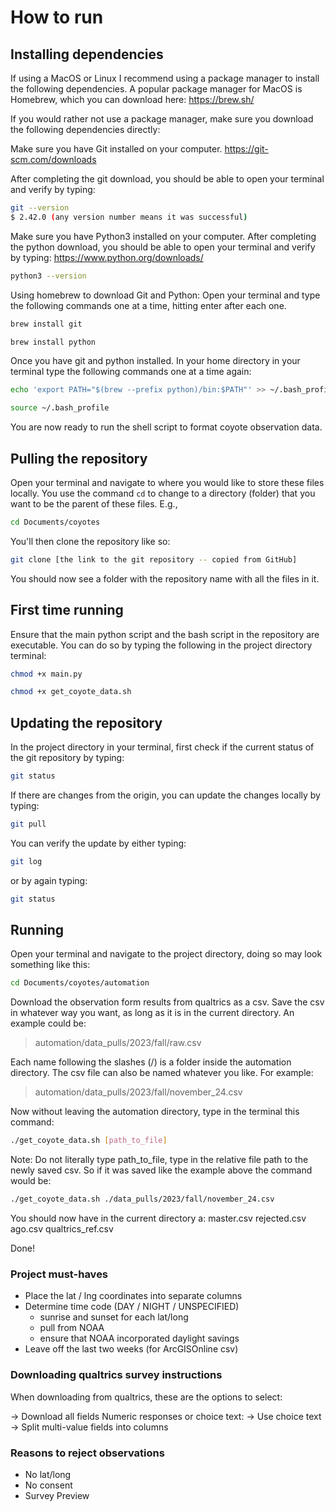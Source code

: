 # How to run

## Installing dependencies 
If using a MacOS or Linux I recommend using a package manager to install the following dependencies.
A popular package manager for MacOS is Homebrew, which you can download here:
https://brew.sh/

If you would rather not use a package manager, make sure you download the following dependencies directly:

Make sure you have Git installed on your computer.
https://git-scm.com/downloads

After completing the git download, you should be able to open your terminal and verify by typing:
```bash
git --version
$ 2.42.0 (any version number means it was successful)
```

Make sure you have Python3 installed on your computer.
After completing the python download, you should be able to open your terminal and verify by typing:
https://www.python.org/downloads/
```bash
python3 --version
```

Using homebrew to download Git and Python:
Open your terminal and type the following commands one at a time, hitting enter after each one.

```bash
brew install git
```
```bash
brew install python
```

Once you have git and python installed. In your home directory in your terminal type the following commands one at a 
time again:

```bash
echo 'export PATH="$(brew --prefix python)/bin:$PATH"' >> ~/.bash_profile
```
```bash
source ~/.bash_profile
```

You are now ready to run the shell script to format coyote observation data.

## Pulling the repository

Open your terminal and navigate to where you would like to store these files locally.
You use the command `cd` to change to a directory (folder) that you want to be the parent of these files.
E.g.,
```bash
cd Documents/coyotes
```

You'll then clone the repository like so:
```bash
git clone [the link to the git repository -- copied from GitHub]
```

You should now see a folder with the repository name with all the files in it.

## First time running

Ensure that the main python script and the bash script in the repository are executable.
You can do so by typing the following in the project directory terminal:

```bash
chmod +x main.py 
```
```bash
chmod +x get_coyote_data.sh
```

## Updating the repository

In the project directory in your terminal, first check if the current status of the git repository by typing:
```bash
git status
```

If there are changes from the origin, you can update the changes locally by typing:
```bash
git pull
```

You can verify the update by either typing:
```bash
git log
```
or by again typing:
```bash
git status
```

## Running

Open your terminal and navigate to the project directory, doing so may look something like this:

```bash
cd Documents/coyotes/automation
```

Download the observation form results from qualtrics as a csv. 
Save the csv in whatever way you want, as long as it is in the current directory.
An example could be:
> automation/data_pulls/2023/fall/raw.csv

Each name following the slashes (/) is a folder inside the automation directory.
The csv file can also be named whatever you like. 
For example:
> automation/data_pulls/2023/fall/november_24.csv

Now without leaving the automation directory, type in the terminal this command:
```bash
./get_coyote_data.sh [path_to_file]
```

Note:
Do not literally type path_to_file, type in the relative file path to the newly saved csv. 
So if it was saved like the example above the command would be:
```bash
./get_coyote_data.sh ./data_pulls/2023/fall/november_24.csv
```

You should now have in the current directory a:
master.csv
rejected.csv
ago.csv
qualtrics_ref.csv

Done!

### Project must-haves

* Place the lat / lng coordinates into separate columns
* Determine time code (DAY / NIGHT / UNSPECIFIED)
    * sunrise and sunset for each lat/long 
    * pull from NOAA 
    * ensure that NOAA incorporated daylight savings 
* Leave off the last two weeks (for ArcGISOnline csv)

### Downloading qualtrics survey instructions

When downloading from qualtrics, these are the options to select:

-> Download all fields
Numeric responses or choice text:
-> Use choice text
-> Split multi-value fields into columns

### Reasons to reject observations

- No lat/long
- No consent
- Survey Preview
